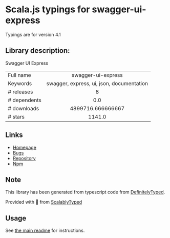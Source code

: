 
# Scala.js typings for swagger-ui-express

Typings are for version 4.1

## Library description:
Swagger UI Express

|                    |                 |
| ------------------ | :-------------: |
| Full name          | swagger-ui-express |
| Keywords           | swagger, express, ui, json, documentation |
| # releases         | 8 |
| # dependents       | 0.0 |
| # downloads        | 4899716.666666667 |
| # stars            | 1141.0 |

## Links
- [Homepage](https://github.com/scottie1984/swagger-ui-express)
- [Bugs](https://github.com/scottie1984/swagger-ui-express/issues)
- [Repository](https://github.com/scottie1984/swagger-ui-express)
- [Npm](https://www.npmjs.com/package/swagger-ui-express)
    


## Note
This library has been generated from typescript code from [DefinitelyTyped](https://definitelytyped.org).

Provided with :purple_heart: from [ScalablyTyped](https://github.com/oyvindberg/ScalablyTyped)

## Usage
See [the main readme](../../readme.md) for instructions.


